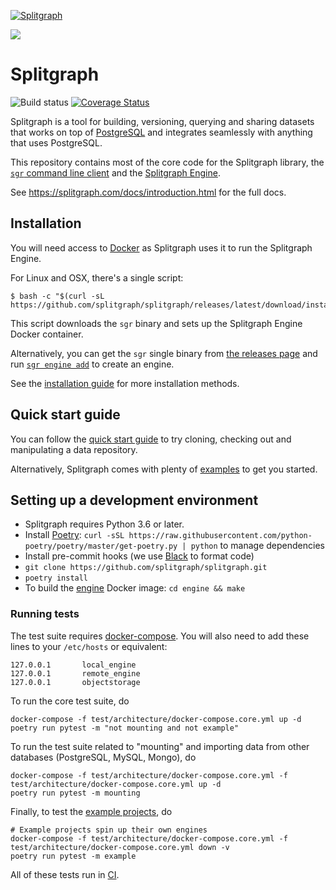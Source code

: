 [![Splitgraph](https://splitgraph.com/img/logo-colour-full.svg)](https://splitgraph.com)

![](https://www.mildbyte.xyz/asciicast/splitfiles.gif)

# Splitgraph
![Build status](https://github.com/splitgraph/splitgraph/workflows/build_all/badge.svg) [![Coverage Status](https://coveralls.io/repos/github/splitgraph/splitgraph/badge.svg?branch=master)](https://coveralls.io/github/splitgraph/splitgraph?branch=master)

Splitgraph is a tool for building, versioning, querying and sharing datasets that works on top of [PostgreSQL](https://postgresql.org) and integrates seamlessly with anything that uses PostgreSQL.

This repository contains most of the core code for the Splitgraph library, 
the [`sgr` command line client](https://www.splitgraph.com/docs/architecture/sgr_client) and the [Splitgraph Engine](engine/README.md). 

See https://splitgraph.com/docs/introduction.html for the full docs.

## Installation

You will need access to [Docker](https://docs.docker.com/install/) as Splitgraph uses it to run
the Splitgraph Engine.

For Linux and OSX, there's a single script:

```
$ bash -c "$(curl -sL https://github.com/splitgraph/splitgraph/releases/latest/download/install.sh)"
```

This script downloads the `sgr` binary and sets up the Splitgraph Engine Docker container.

Alternatively, you can get the `sgr` single binary from [the releases page](https://github.com/splitgraph/splitgraph/releases) and run [`sgr engine add`](https://www.splitgraph.com/docs/sgr/engine_management/engine_add) to create an engine.

See the [installation guide](https://www.splitgraph.com/docs/getting-started/installation) for more installation methods.

## Quick start guide

You can follow the [quick start guide](https://www.splitgraph.com/docs/getting-started/five_minute_demo) to try cloning, checking out and manipulating a data repository.

Alternatively, Splitgraph comes with plenty of [examples](https://github.com/splitgraph/splitgraph/tree/master/examples)
to get you started. 

## Setting up a development environment

  * Splitgraph requires Python 3.6 or later.
  * Install [Poetry](https://github.com/python-poetry/poetry): `curl -sSL https://raw.githubusercontent.com/python-poetry/poetry/master/get-poetry.py | python` to manage dependencies
  * Install pre-commit hooks (we use [Black](https://github.com/psf/black) to format code)
  * `git clone https://github.com/splitgraph/splitgraph.git`
  * `poetry install` 
  * To build the [engine](https://www.splitgraph.com/docs/architecture/splitgraph_engine) Docker image: `cd engine && make`

### Running tests

The test suite requires [docker-compose](https://github.com/docker/compose). You will also
need to add these lines to your `/etc/hosts` or equivalent:

```
127.0.0.1       local_engine
127.0.0.1       remote_engine
127.0.0.1       objectstorage
```

To run the core test suite, do

```
docker-compose -f test/architecture/docker-compose.core.yml up -d
poetry run pytest -m "not mounting and not example"
```

To run the test suite related to "mounting" and importing data from  other databases
(PostgreSQL, MySQL, Mongo), do

```
docker-compose -f test/architecture/docker-compose.core.yml -f test/architecture/docker-compose.core.yml up -d  
poetry run pytest -m mounting
```

Finally, to test the [example projects](https://github.com/splitgraph/splitgraph/tree/master/examples), do

```
# Example projects spin up their own engines
docker-compose -f test/architecture/docker-compose.core.yml -f test/architecture/docker-compose.core.yml down -v
poetry run pytest -m example
```

All of these tests run in [CI](https://github.com/splitgraph/splitgraph/actions).
